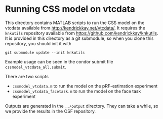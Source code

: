 # Running CSS model on vtcdata

This directory contains MATLAB scripts to run the CSS model on the
vtcdata available from http://kendrickkay.net/vtcdata/. It requires the
`knkutils` repository available from
https://github.com/kendrickkay/knkutils. It is provided in this
directory as a git submodule, so when you clone this repository, you
should init it with

```terminal
git submodule update --init knkutils
```

Example usage can be seen in the condor submit file
`cssmodel_vtcdata_all.submit`. 

There are two scripts

- `cssmodel_vtcdata.m` to run the model on the pRF-estimation experiment
- `cssmodel_vtcdata_facetask.m` to run the model on the face task experiment

Outputs are generated in the `../output` directory. They can take a
while, so we provide the results in the OSF repository.
